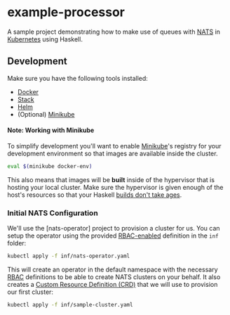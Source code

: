 # example-processor

A sample project demonstrating how to make use of queues with [NATS]
in [Kubernetes] using Haskell.

## Development

Make sure you have the following tools installed:

  - [Docker]
  - [Stack]
  - [Helm]
  - (Optional) [Minikube]

#### Note: Working with Minikube

To simplify development you'll want to enable [Minikube]'s registry for
your development environment so that images are available inside the cluster.

```bash
eval $(minikube docker-env)
```

This also means that images will be **built** inside of the hypervisor that is
hosting your local cluster. Make sure the hypervisor is given enough of the
host's resources so that your Haskell [builds don't take ages][compiling].

### Initial NATS Configuration

We'll use the [nats-operator] project to provision a cluster for us. You can
setup the operator using the provided [RBAC-enabled][rbac] definition in the
`inf` folder:

```bash
kubectl apply -f inf/nats-operator.yaml
```

This will create an operator in the default namespace with the necessary [RBAC]
definitions to be able to create NATS clusters on your behalf. It also creates
a [Custom Resource Definition (CRD)][crd] that we will use to provision our
first cluster:

```bash
kubectl apply -f inf/sample-cluster.yaml
```

[Docker]: https://www.docker.com/community-edition
[Stack]: https://www.haskellstack.org/
[Helm]: https://helm.sh
[Minikube]: https://github.com/kubernetes/minikube
[Kubernetes]: https://kubernetes.io
[NATS]: https://nats.io/
[crd]: https://kubernetes.io/docs/concepts/extend-kubernetes/api-extension/custom-resources/
[rbac]: https://kubernetes.io/docs/reference/access-authn-authz/rbac/
[compiling]: https://xkcd.com/303/
